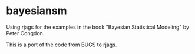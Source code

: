 # bayesiansm
Using rjags for the examples in the book "Bayesian Statistical Modeling" by Peter Congdon.

This is a port of the code from BUGS to rjags.
